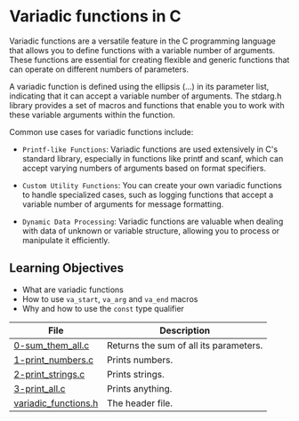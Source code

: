 # Variadic functions in C
Variadic functions are a versatile feature in the C programming language that allows you to define functions with a variable number of arguments. These functions are essential for creating flexible and generic functions that can operate on different numbers of parameters.

A variadic function is defined using the ellipsis (...) in its parameter list, indicating that it can accept a variable number of arguments. The stdarg.h library provides a set of macros and functions that enable you to work with these variable arguments within the function.

Common use cases for variadic functions include:

* ``Printf-like Functions``: Variadic functions are used extensively in C's standard library, especially in functions like printf and scanf, which can accept varying numbers of arguments based on format specifiers.

* ``Custom Utility Functions``: You can create your own variadic functions to handle specialized cases, such as logging functions that accept a variable number of arguments for message formatting.

* ``Dynamic Data Processing``: Variadic functions are valuable when dealing with data of unknown or variable structure, allowing you to process or manipulate it efficiently.
## Learning Objectives
* What are variadic functions
* How to use ``va_start``, ``va_arg`` and ``va_end`` macros
* Why and how to use the ``const`` type qualifier

| File      | Description |
| ----------- | ----------- |
| [0-sum_them_all.c](https://github.com/Matsadura/alx-low_level_programming/blob/master/0x10-variadic_functions/0-sum_them_all.c) | Returns the sum of all its parameters. |
| [1-print_numbers.c](https://github.com/Matsadura/alx-low_level_programming/blob/master/0x10-variadic_functions/1-print_numbers.c) | Prints numbers. |
| [2-print_strings.c](https://github.com/Matsadura/alx-low_level_programming/blob/master/0x10-variadic_functions/2-print_strings.c) | Prints strings. |
| [3-print_all.c](https://github.com/Matsadura/alx-low_level_programming/blob/master/0x10-variadic_functions/3-print_all.c) | Prints anything. |
| [variadic_functions.h](https://github.com/Matsadura/alx-low_level_programming/blob/master/0x10-variadic_functions/variadic_functions.h) | The header file. |
